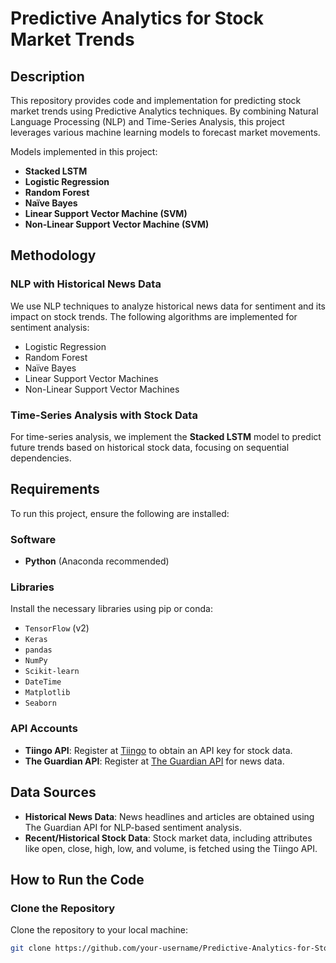 # Predictive Analytics for Stock Market Trends

## Description
This repository provides code and implementation for predicting stock market trends using Predictive Analytics techniques. By combining Natural Language Processing (NLP) and Time-Series Analysis, this project leverages various machine learning models to forecast market movements.

Models implemented in this project:
- **Stacked LSTM**
- **Logistic Regression**
- **Random Forest**
- **Naïve Bayes**
- **Linear Support Vector Machine (SVM)**
- **Non-Linear Support Vector Machine (SVM)**

## Methodology

### NLP with Historical News Data
We use NLP techniques to analyze historical news data for sentiment and its impact on stock trends. The following algorithms are implemented for sentiment analysis:
- Logistic Regression
- Random Forest
- Naïve Bayes
- Linear Support Vector Machines
- Non-Linear Support Vector Machines

### Time-Series Analysis with Stock Data
For time-series analysis, we implement the **Stacked LSTM** model to predict future trends based on historical stock data, focusing on sequential dependencies.

## Requirements
To run this project, ensure the following are installed:

### Software
- **Python** (Anaconda recommended)

### Libraries
Install the necessary libraries using pip or conda:
- `TensorFlow` (v2)
- `Keras`
- `pandas`
- `NumPy`
- `Scikit-learn`
- `DateTime`
- `Matplotlib`
- `Seaborn`

### API Accounts
- **Tiingo API**: Register at [Tiingo](https://www.tiingo.com) to obtain an API key for stock data.
- **The Guardian API**: Register at [The Guardian API](https://open-platform.theguardian.com) for news data.

## Data Sources
- **Historical News Data**: News headlines and articles are obtained using The Guardian API for NLP-based sentiment analysis.
- **Recent/Historical Stock Data**: Stock market data, including attributes like open, close, high, low, and volume, is fetched using the Tiingo API.

## How to Run the Code

### Clone the Repository
Clone the repository to your local machine:

```bash
git clone https://github.com/your-username/Predictive-Analytics-for-Stock-Market-Trends.git
